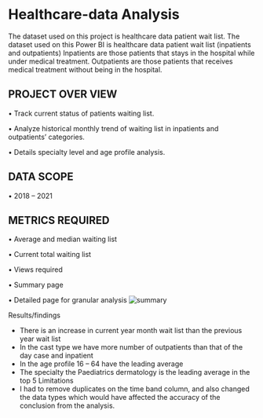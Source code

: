 # Healthcare-data Analysis

The dataset used on this project is healthcare data patient wait list.
The dataset used on this Power BI is healthcare data patient wait list (inpatients and outpatients)
Inpatients are those patients that stays in the hospital while under medical treatment.
Outpatients are those patients that receives medical treatment without being in the hospital.

## PROJECT OVER VIEW

•	Track current status of patients waiting list.

•	Analyze historical monthly trend of waiting list in inpatients and outpatients’ categories.

•	Details specialty level and age profile analysis.

## DATA SCOPE

•	2018 – 2021

## METRICS REQUIRED

•	Average and median waiting list

•	Current total waiting list

•	Views required

•	Summary page

•	Detailed page for granular analysis
![summary](https://github.com/user-attachments/assets/25061d42-bc2d-45ff-acf7-df58d58d4b22)

Results/findings 
-	There is an increase in current year month wait list than the previous year wait list
-	In the cast type we have more number of outpatients than that of the day case and inpatient 
-	In the age profile 16 – 64 have the leading average
-	The specialty the Paediatrics dermatology is the leading average in the top 5 
Limitations
-	I had to remove duplicates on the time band column, and also changed the data types which would have affected the accuracy of the conclusion from the analysis.


